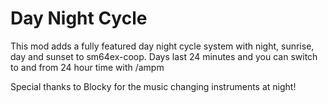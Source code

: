 # Day Night Cycle

This mod adds a fully featured day night cycle system with night, sunrise, day and sunset to sm64ex-coop. Days last 24 minutes and you can switch to and from 24 hour time with /ampm

Special thanks to Blocky for the music changing instruments at night!